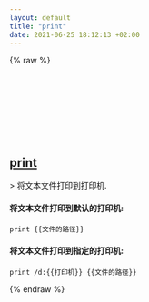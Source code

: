 ```yaml
---
layout: default
title: "print"
date: 2021-06-25 18:12:13 +02:00
---
```

{% raw %}
<h2 id="print">
  <a href="/zh/windows/print.html">print</a> <a href="#print"><svg class="icon">
    <use href="/assets/images/unicode_sprite.svg#link" />
  </svg></a>
</h2>
> 将文本文件打印到打印机.

#### 将文本文件打印到默认的打印机:
```shell
print {{文件的路径}}
```
#### 将文本文件打印到指定的打印机:
```shell
print /d:{{打印机}} {{文件的路径}}
```
{% endraw %}
